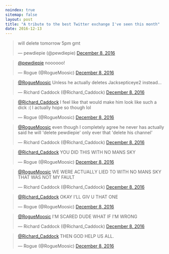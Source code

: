 ```yaml
---
noindex: true
sitemap: false
layout: post
title: "A tribute to the best Twitter exchange I've seen this month"
date: 2016-12-13
---
```


<blockquote class="twitter-tweet" data-lang="en"><p lang="en" dir="ltr">will delete tomorrow 5pm gmt</p>&mdash; pewdiepie (@pewdiepie) <a href="https://twitter.com/pewdiepie/status/806981139399405569">December 8, 2016</a></blockquote>
<script async src="//platform.twitter.com/widgets.js" charset="utf-8"></script>

<blockquote class="twitter-tweet" data-conversation="none" data-lang="en"><p lang="und" dir="ltr"><a href="https://twitter.com/pewdiepie">@pewdiepie</a> noooooo!</p>&mdash; Rogue (@RogueMoosic) <a href="https://twitter.com/RogueMoosic/status/806996800565612544">December 8, 2016</a></blockquote>
<script async src="//platform.twitter.com/widgets.js" charset="utf-8"></script>

<blockquote class="twitter-tweet" data-conversation="none" data-lang="en"><p lang="en" dir="ltr"><a href="https://twitter.com/RogueMoosic">@RogueMoosic</a> Unless he actually deletes Jacksepticeye2 instead...</p>&mdash; Richard Caddock (@Richard_Caddock) <a href="https://twitter.com/Richard_Caddock/status/806997011937591296">December 8, 2016</a></blockquote>
<script async src="//platform.twitter.com/widgets.js" charset="utf-8"></script>

<blockquote class="twitter-tweet" data-conversation="none" data-lang="en"><p lang="en" dir="ltr"><a href="https://twitter.com/Richard_Caddock">@Richard_Caddock</a> I feel like that would make him look like such a dick :( I actually hope so though lol</p>&mdash; Rogue (@RogueMoosic) <a href="https://twitter.com/RogueMoosic/status/806997668190949376">December 8, 2016</a></blockquote>
<script async src="//platform.twitter.com/widgets.js" charset="utf-8"></script>

<blockquote class="twitter-tweet" data-conversation="none" data-lang="en"><p lang="en" dir="ltr"><a href="https://twitter.com/RogueMoosic">@RogueMoosic</a> even though I completely agree he never has actually said he will &#39;delete pewdiepie&#39; only ever that &#39;delete his channel&#39;</p>&mdash; Richard Caddock (@Richard_Caddock) <a href="https://twitter.com/Richard_Caddock/status/806998842461814785">December 8, 2016</a></blockquote>
<script async src="//platform.twitter.com/widgets.js" charset="utf-8"></script>

<blockquote class="twitter-tweet" data-conversation="none" data-lang="en"><p lang="en" dir="ltr"><a href="https://twitter.com/Richard_Caddock">@Richard_Caddock</a> YOU DID THIS WITH NO MANS SKY</p>&mdash; Rogue (@RogueMoosic) <a href="https://twitter.com/RogueMoosic/status/806999047106154496">December 8, 2016</a></blockquote>
<script async src="//platform.twitter.com/widgets.js" charset="utf-8"></script>

<blockquote class="twitter-tweet" data-conversation="none" data-lang="en"><p lang="en" dir="ltr"><a href="https://twitter.com/RogueMoosic">@RogueMoosic</a> WE WERE ACTUALLY LIED TO WITH NO MANS SKY THAT WAS NOT MY FAULT</p>&mdash; Richard Caddock (@Richard_Caddock) <a href="https://twitter.com/Richard_Caddock/status/806999291982123008">December 8, 2016</a></blockquote>
<script async src="//platform.twitter.com/widgets.js" charset="utf-8"></script>

<blockquote class="twitter-tweet" data-conversation="none" data-lang="en"><p lang="en" dir="ltr"><a href="https://twitter.com/Richard_Caddock">@Richard_Caddock</a> OKAY I&#39;LL GIV U THAT ONE</p>&mdash; Rogue (@RogueMoosic) <a href="https://twitter.com/RogueMoosic/status/806999395497627648">December 8, 2016</a></blockquote>
<script async src="//platform.twitter.com/widgets.js" charset="utf-8"></script>

<blockquote class="twitter-tweet" data-conversation="none" data-lang="en"><p lang="en" dir="ltr"><a href="https://twitter.com/RogueMoosic">@RogueMoosic</a> I&#39;M SCARED DUDE WHAT IF I&#39;M WRONG</p>&mdash; Richard Caddock (@Richard_Caddock) <a href="https://twitter.com/Richard_Caddock/status/806999817251684353">December 8, 2016</a></blockquote>
<script async src="//platform.twitter.com/widgets.js" charset="utf-8"></script>

<blockquote class="twitter-tweet" data-conversation="none" data-lang="en"><p lang="en" dir="ltr"><a href="https://twitter.com/Richard_Caddock">@Richard_Caddock</a> THEN GOD HELP US ALL.</p>&mdash; Rogue (@RogueMoosic) <a href="https://twitter.com/RogueMoosic/status/807001271551008769">December 8, 2016</a></blockquote>
<script async src="//platform.twitter.com/widgets.js" charset="utf-8"></script>
